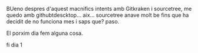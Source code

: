 BUeno despres d'aquest macnifics intents amb Gitkraken i sourcetree, me quedo amb githubtdescktop... aix... sourcetree anave molt be fins que ha decidit de no funciona mes i saps que? paso.

El porxim dia fem alguna cosa.

fi dia 1
